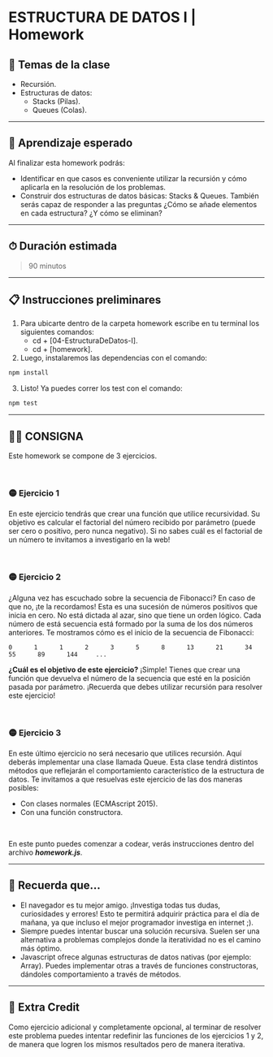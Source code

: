 # ESTRUCTURA DE DATOS I | Homework

## 📒 Temas de la clase

-  Recursión.
-  Estructuras de datos:
   -  Stacks (Pilas).
   -  Queues (Colas).

---

## 👀 Aprendizaje esperado

Al finalizar esta homework podrás:

-  Identificar en que casos es conveniente utilizar la recursión y cómo aplicarla en la resolución de los problemas.
-  Construir dos estructuras de datos básicas: Stacks & Queues. También serás capaz de responder a las preguntas ¿Cómo se añade elementos en cada estructura? ¿Y cómo se eliminan?

---

## ⏱ Duración estimada

> 90 minutos

---

## 📋 Instrucciones preliminares

1. Para ubicarte dentro de la carpeta homework escribe en tu terminal los siguientes comandos:
   -  cd + [04-EstructuraDeDatos-I].
   -  cd + [homework].
2. Luego, instalaremos las dependencias con el comando:

```javascript
npm install
```

3. Listo! Ya puedes correr los test con el comando:

```javascript
npm test
```

---

## 👩‍💻 **CONSIGNA**

Este homework se compone de 3 ejercicios.

</br >

### 🟡 **Ejercicio 1**

En este ejercicio tendrás que crear una función que utilice recursividad. Su objetivo es calcular el factorial del número recibido por parámetro (puede ser cero o positivo, pero nunca negativo). Si no sabes cuál es el factorial de un número te invitamos a investigarlo en la web!

</br >

### 🟡 **Ejercicio 2**

¿Alguna vez has escuchado sobre la secuencia de Fibonacci? En caso de que no, ¡te la recordamos! Esta es una sucesión de números positivos que inicia en cero. No está dictada al azar, sino que tiene un orden lógico. Cada número de está secuencia está formado por la suma de los dos números anteriores. Te mostramos cómo es el inicio de la secuencia de Fibonacci:

    0      1      1      2      3      5      8      13      21      34      55      89      144     ...

**¿Cuál es el objetivo de este ejercicio?** ¡Simple! Tienes que crear una función que devuelva el número de la secuencia que esté en la posición pasada por parámetro. ¡Recuerda que debes utilizar recursión para resolver este ejercicio!

</br >

### 🟡 **Ejercicio 3**

En este último ejercicio no será necesario que utilices recursión. Aquí deberás implementar una clase llamada Queue. Esta clase tendrá distintos métodos que reflejarán el comportamiento característico de la estructura de datos. Te invitamos a que resuelvas este ejercicio de las dos maneras posibles:

-  Con clases normales (ECMAscript 2015).
-  Con una función constructora.

</br >

En este punto puedes comenzar a codear, verás instrucciones dentro del archivo **_homework.js_**.

---

## 🧠 Recuerda que...

-  El navegador es tu mejor amigo. ¡Investiga todas tus dudas, curiosidades y errores! Esto te permitirá adquirir práctica para el día de mañana, ya que incluso el mejor programador investiga en internet ;).
-  Siempre puedes intentar buscar una solución recursiva. Suelen ser una alternativa a problemas complejos donde la iteratividad no es el camino más óptimo.
-  Javascript ofrece algunas estructuras de datos nativas (por ejemplo: Array). Puedes implementar otras a través de funciones constructoras, dándoles comportamiento a través de métodos.

---

## 📢 Extra Credit

Como ejercicio adicional y completamente opcional, al terminar de resolver este problema puedes intentar redefinir las funciones de los ejercicios 1 y 2, de manera que logren los mismos resultados pero de manera iterativa.
